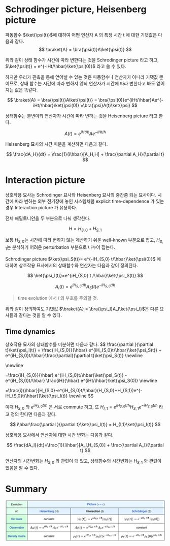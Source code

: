 # Schrodinger picture, Heisenberg picture

파동함수 $\ket{\psi(t)}$에 대하여 어떤 연산자 A 의 특정 시간 t 에 대한 기댓값은 다음과 같다.
$$
\braket{A} = \bra{\psi(t)}A\ket{\psi(t)}
$$

위와 같이 상태 함수가 시간에 따라 변한다는 것을 Schrodinger picture 라고 하고, $\ket{\psi(t)} = e^{-iHt/\hbar}\ket{\psi(0)}$ 라고 쓸 수 있다. 

하지만 우리가 관측을 통해 얻어낼 수 있는 것은 파동함수나 연산자가 아니라 기댓값 뿐이므로, 상태 함수는 시간에 따라 변하지 않되 연산자가 시간에 따라 변한다고 봐도 얻어지는 값은 똑같다.

$$
\braket{A} = \bra{\psi(t)}A\ket{\psi(t)} = \bra{\psi(0)}e^{iHt/\hbar}Ae^{-iHt/\hbar}\ket{\psi(0)} =\bra{\psi}A(t)\ket{\psi} 
$$

상태함수는 불변이되 연산자가 시간에 따라 변하는 것을 Heisenberg picture 라고 한다. 

$$
A(t)=e^{iHt/\hbar}Ae^{-iHt/\hbar}
$$

Heisenberg 묘사의 시간 미분을 계산하면 다음과 같다.

$$
\frac{dA_H}{dt} = \frac{1}{i\hbar}[A_H,H] + \frac{\partial A_H}{\partial t}
$$

# Interaction picture

상호작용 묘사는 Schrodinger 묘사와 Heisenberg 묘사의 중간쯤 되는 묘사이다. 시간에 따라 변하는 외부 전기장에 놓인 시스템처럼 explicit time-dependence 가 있는 경우 Interaction picture 가 유용하다.

전체 해밀토니안을 두 부분으로 나눠 생각한다.

$$
H=H_{S,0}+H_{S,1}
$$

보통 $H_{S,0}$는 시간에 따라 변하지 않는 계산하기 쉬운 well-known 부분으로 잡고, $H_{S,1}$는 분석하기 어려운 perturbation 부분으로 나누어 잡는다.

Schrodinger picture $\ket{\psi_S(t)}= e^{-iH_{S,0} t/\hbar}\ket{\psi(0)}$ 에 대하여 상호작용 묘사에서의 상태함수와 연산자는 다음과 같이 정의된다.

$$
\ket{\psi_I(t)}=e^{iH_{S,0} t /\hbar}\ket{\psi_S(t)}
$$

$$
A_I(t)=e^{iH_{S,0} t /\hbar}A_S(t)e^{-iH_{S,0} t /\hbar}
$$

> time evolution 에서 $i$ 의 부호를 주의할 것.

위와 같이 정의하여도 기댓값 $\braket{A} = \bra{\psi_I}A_I\ket{\psi_I}$은 다른 묘사들과 같다는 것을 알 수 있다.

## Time dynamics

상호작용 묘사의 상태함수를 미분하면 다음과 같다.
$$
\frac{\partial }{\partial t}\ket{\psi_I(t)} = \frac{iH_{S,0}}{\hbar} e^{iH_{S,0}t/\hbar}\ket{\psi_S(t)} + e^{iH_{S,0}t/\hbar}\frac{\partial}{\partial t}\ket{\psi_S(t)} \newline

\newline

=\frac{iH_{S,0}}{\hbar} e^{iH_{S,0}t/\hbar}\ket{\psi_S(t)} - e^{iH_{S,0}t/\hbar} \frac{iH}{\hbar} e^{iHt/\hbar}\ket{\psi_S(0)} \newline

=\frac{i}{\hbar}[H_{S,0}-e^{iH_{S,0}t/\hbar}(H_{S,0}+H_{S,1})e^{-iH_{S,0}t/\hbar}]\ket{\psi_I(t)} \newline
$$

이때 $H_{S,0}$ 와 $e^{iH_{S,0}t/\hbar}$ 은 서로 commute 하고, 또 $H_{I,1}=e^{iH_{S,0}t/\hbar}H_{S,1}e^{-iH_{S,0}t/ \hbar}$ 라고 정의 한다면 다음과 같다.

$$
i\hbar\frac{\partial }{\partial t}\ket{\psi_I(t)} = H_{I,1}\ket{\psi_I(t)}
$$

상호작용 묘사에서 연산자에 대한 시간 변화는 다음과 같다.

$$
\frac{dA_I}{dt}=\frac{1}{i\hbar}[A_I,H_{S,0}] + \frac{\partial A_I}{\partial t}
$$

연산자의 시간변화는 $H_{S,0}$ 와 관련이 돼 있고, 상태함수의 시간변화는 $H_{S,1}$ 와 관련이 있음을 알 수 있다.

# Summary

![](./fig/dynamics_pictures.png)